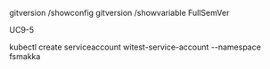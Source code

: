 gitversion /showconfig
gitversion /showvariable FullSemVer

UC9-5

kubectl create serviceaccount witest-service-account --namespace fsmakka